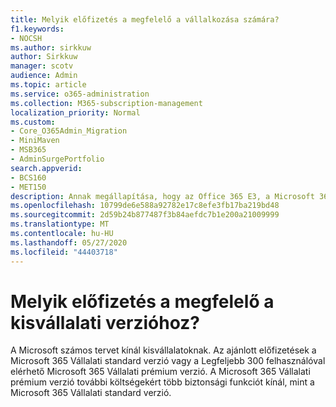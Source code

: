 ```yaml
---
title: Melyik előfizetés a megfelelő a vállalkozása számára?
f1.keywords:
- NOCSH
ms.author: sirkkuw
author: Sirkkuw
manager: scotv
audience: Admin
ms.topic: article
ms.service: o365-administration
ms.collection: M365-subscription-management
localization_priority: Normal
ms.custom:
- Core_O365Admin_Migration
- MiniMaven
- MSB365
- AdminSurgePortfolio
search.appverid:
- BCS160
- MET150
description: Annak megállapítása, hogy az Office 365 E3, a Microsoft 365 Vállalati standard verzió vagy a Microsoft 365 Vállalati prémium verzió megfelelő-e a vállalkozásának.
ms.openlocfilehash: 10799de6e588a92782e17c8efe3fb17ba219bd48
ms.sourcegitcommit: 2d59b24b877487f3b84aefdc7b1e200a21009999
ms.translationtype: MT
ms.contentlocale: hu-HU
ms.lasthandoff: 05/27/2020
ms.locfileid: "44403718"
---
```

# <a name="what-subscription-is-right-for-your-small-business"></a>Melyik előfizetés a megfelelő a kisvállalati verzióhoz?

A Microsoft számos tervet kínál kisvállalatoknak. Az ajánlott előfizetések a Microsoft 365 Vállalati standard verzió vagy a Legfeljebb 300 felhasználóval elérhető Microsoft 365 Vállalati prémium verzió. A Microsoft 365 Vállalati prémium verzió további költségekért több biztonsági funkciót kínál, mint a Microsoft 365 Vállalati standard verzió.
